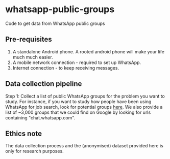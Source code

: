 # whatsapp-public-groups
Code to get data from WhatsApp public groups

## Pre-requisites

1. A standalone Android phone. A rooted android phone will make your life much much easier.
2. A mobile network connection - required to set up WhatsApp.
3. Internet connection - to keep receiving messages.

## Data collection pipeline

Step 1: Collect a list of public WhatsApp groups for the problem you want to study.
For instance, if you want to study how people have been using WhatsApp for job search, look for potential groups <a href="https://aileensoul.wordpress.com/2017/11/02/whatsapp-group-links-for-job-seekers/">here</a>.
We also provide a list of ~3,000 groups that we could find on Google by looking for urls containing "chat.whatsapp.com".

## Ethics note

The data collection process and the (anonymised) dataset provided here is only for research purposes.
